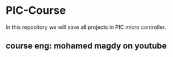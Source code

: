 # PIC-Course
In this repository we will save all projects in PIC micro controller. 
## course eng: mohamed magdy on youtube
